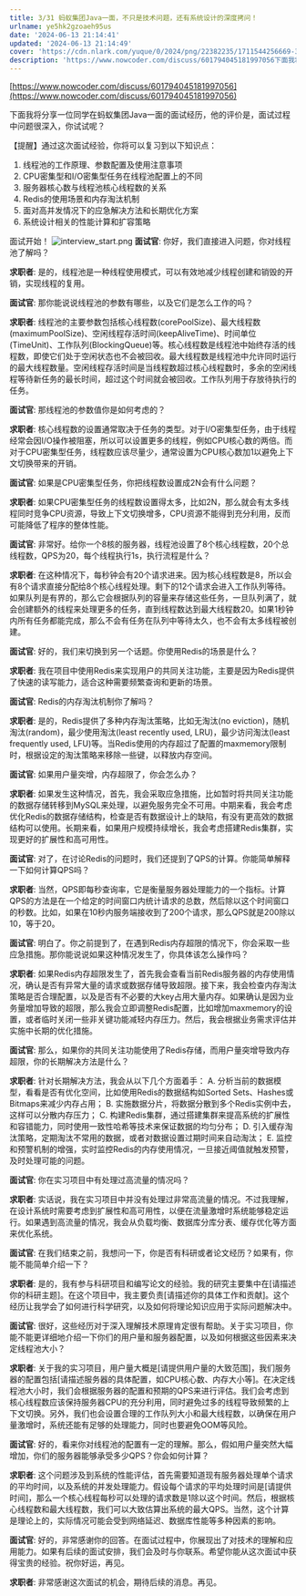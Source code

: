 ```yaml
---
title: 3/31 蚂蚁集团Java一面，不只是技术问题，还有系统设计的深度拷问！
urlname: ye5hk2gzoaeh95us
date: '2024-06-13 21:14:41'
updated: '2024-06-13 21:14:49'
cover: 'https://cdn.nlark.com/yuque/0/2024/png/22382235/1711544256669-3e7e0807-93ea-4e27-93bc-66acaaf67b7c.png'
description: 'https://www.nowcoder.com/discuss/601794045181997056下面我将分享一位同学在蚂蚁集团Java一面的面试经历，他的评价是，面试过程中问题很深入，你试试呢？【提醒】通过这次面试经验，你将可以复习到以下知识点：线程池的工作原理、参数配置及使用注意事项C...'
---
```

[https://www.nowcoder.com/discuss/601794045181997056](https://www.nowcoder.com/discuss/601794045181997056)

下面我将分享一位同学在蚂蚁集团Java一面的面试经历，他的评价是，面试过程中问题很深入，你试试呢？

【提醒】通过这次面试经验，你将可以复习到以下知识点：

1. 线程池的工作原理、参数配置及使用注意事项
2. CPU密集型和I/O密集型任务在线程池配置上的不同
3. 服务器核心数与线程池核心线程数的关系
4. Redis的使用场景和内存淘汰机制
5. 面对高并发情况下的应急解决方法和长期优化方案
6. 系统设计相关的性能计算和扩容策略

面试开始！
![interview_start.png](https://oss1.aistar.cool/elog-offer-now/9ed837b5c3e50a351885d3c717a4b20e.png)
**面试官**: 你好，我们直接进入问题，你对线程池了解吗？

**求职者**: 是的，线程池是一种线程使用模式，可以有效地减少线程创建和销毁的开销，实现线程的复用。

**面试官**: 那你能说说线程池的参数有哪些，以及它们是怎么工作的吗？

**求职者**: 线程池的主要参数包括核心线程数(corePoolSize)、最大线程数(maximumPoolSize)、空闲线程存活时间(keepAliveTime)、时间单位(TimeUnit)、工作队列(BlockingQueue)等。核心线程数是线程池中始终存活的线程数，即使它们处于空闲状态也不会被回收。最大线程数是线程池中允许同时运行的最大线程数量。空闲线程存活时间是当线程数超过核心线程数时，多余的空闲线程等待新任务的最长时间，超过这个时间就会被回收。工作队列用于存放待执行的任务。

**面试官**: 那线程池的参数值你是如何考虑的？

**求职者**: 核心线程数的设置通常取决于任务的类型。对于I/O密集型任务，由于线程经常会因I/O操作被阻塞，所以可以设置更多的线程，例如CPU核心数的两倍。而对于CPU密集型任务，线程数应该尽量少，通常设置为CPU核心数加1以避免上下文切换带来的开销。

**面试官**: 如果是CPU密集型任务，你把线程数设置成2N会有什么问题？

**求职者**: 如果CPU密集型任务的线程数设置得太多，比如2N，那么就会有太多线程同时竞争CPU资源，导致上下文切换增多，CPU资源不能得到充分利用，反而可能降低了程序的整体性能。

**面试官**: 非常好。给你一个8核的服务器，线程池设置了8个核心线程数，20个总线程数，QPS为20，每个线程执行1s，执行流程是什么？

**求职者**: 在这种情况下，每秒钟会有20个请求进来。因为核心线程数是8，所以会有8个请求直接分配给8个核心线程处理。剩下的12个请求会进入工作队列等待。如果队列是有界的，那么它会根据队列的容量来存储这些任务，一旦队列满了，就会创建额外的线程来处理更多的任务，直到线程数达到最大线程数20。如果1秒钟内所有任务都能完成，那么不会有任务在队列中等待太久，也不会有太多线程被创建。

**面试官**: 好的，我们来切换到另一个话题。你使用Redis的场景是什么？

**求职者**: 我在项目中使用Redis来实现用户的共同关注功能，主要是因为Redis提供了快速的读写能力，适合这种需要频繁查询和更新的场景。

**面试官**: Redis的内存淘汰机制你了解吗？

**求职者**: 是的，Redis提供了多种内存淘汰策略，比如无淘汰(no eviction)，随机淘汰(random)，最少使用淘汰(least recently used, LRU)，最少访问淘汰(least frequently used, LFU)等。当Redis使用的内存超过了配置的maxmemory限制时，根据设定的淘汰策略来移除一些键，以释放内存空间。

**面试官**: 如果用户量突增，内存超限了，你会怎么办？

**求职者**: 如果发生这种情况，首先，我会采取应急措施，比如暂时将共同关注功能的数据存储转移到MySQL来处理，以避免服务完全不可用。中期来看，我会考虑优化Redis的数据存储结构，检查是否有数据设计上的缺陷，有没有更高效的数据结构可以使用。长期来看，如果用户规模持续增长，我会考虑搭建Redis集群，实现更好的扩展性和高可用性。

**面试官**: 对了，在讨论Redis的问题时，我们还提到了QPS的计算。你能简单解释一下如何计算QPS吗？ 

**求职者**: 当然，QPS即每秒查询率，它是衡量服务器处理能力的一个指标。计算QPS的方法是在一个给定的时间窗口内统计请求的总数，然后除以这个时间窗口的秒数。比如，如果在10秒内服务端接收到了200个请求，那么QPS就是200除以10，等于20。

 **面试官**: 明白了。你之前提到了，在遇到Redis内存超限的情况下，你会采取一些应急措施。那你能说说如果这种情况发生了，你具体该怎么操作吗？

 **求职者**: 如果Redis内存超限发生了，首先我会查看当前Redis服务器的内存使用情况，确认是否有异常大量的请求或数据存储导致超限。接下来，我会检查内存淘汰策略是否合理配置，以及是否有不必要的大key占用大量内存。如果确认是因为业务量增加导致的超限，那么我会立即调整Redis配置，比如增加maxmemory的设置，或者临时关闭一些非关键功能减轻内存压力。然后，我会根据业务需求评估并实施中长期的优化措施。

**面试官**: 那么，如果你的共同关注功能使用了Redis存储，而用户量突增导致内存超限，你的长期解决方法是什么？ 

**求职者**: 针对长期解决方法，我会从以下几个方面着手： 
A. 分析当前的数据模型，看看是否有优化空间，比如使用Redis的数据结构如Sorted Sets、Hashes或Bitmaps来减少内存占用；
 B. 实施数据分片，将数据分散到多个Redis实例中去，这样可以分散内存压力； 
C. 构建Redis集群，通过搭建集群来提高系统的扩展性和容错能力，同时使用一致性哈希等技术来保证数据的均匀分布； 
D. 引入缓存淘汰策略，定期淘汰不常用的数据，或者对数据设置过期时间来自动淘汰；
 E. 监控和预警机制的增强，实时监控Redis的内存使用情况，一旦接近阈值就触发预警，及时处理可能的问题。 

**面试官**: 你在实习项目中有处理过高流量的情况吗？ 

**求职者**: 实话说，我在实习项目中并没有处理过非常高流量的情况。不过我理解，在设计系统时需要考虑到扩展性和高可用性，以便在流量激增时系统能够稳定运行。如果遇到高流量的情况，我会从负载均衡、数据库分库分表、缓存优化等方面来优化系统。

**面试官**: 在我们结束之前，我想问一下，你是否有科研或者论文经历？如果有，你能不能简单介绍一下？

 **求职者**: 是的，我有参与科研项目和编写论文的经验。我的研究主要集中在[请描述你的科研主题]。在这个项目中，我主要负责[请描述你的具体工作和贡献]。这个经历让我学会了如何进行科学研究，以及如何将理论知识应用于实际问题解决中。 

**面试官**: 很好，这些经历对于深入理解技术原理肯定很有帮助。关于实习项目，你能不能更详细地介绍一下你们的用户量和服务器配置，以及如何根据这些因素来决定线程池大小？ 

**求职者**: 关于我的实习项目，用户量大概是[请提供用户量的大致范围]，我们服务器的配置包括[请描述服务器的具体配置，如CPU核心数、内存大小等]。在决定线程池大小时，我们会根据服务器的配置和预期的QPS来进行评估。我们会考虑到核心线程数应该保持服务器CPU的充分利用，同时避免过多的线程导致频繁的上下文切换。另外，我们也会设置合理的工作队列大小和最大线程数，以确保在用户量激增时，系统还能有足够的处理能力，同时也要避免OOM等风险。 

**面试官**: 好的，看来你对线程池的配置有一定的理解。那么，假如用户量突然大幅增加，你们的服务器能够承受多少QPS？你会如何计算？ 

**求职者**: 这个问题涉及到系统的性能评估，首先需要知道现有服务器处理单个请求的平均时间，以及系统的并发处理能力。假设每个请求的平均处理时间是[请提供时间]，那么一个核心线程每秒可以处理的请求数是1除以这个时间。然后，根据核心线程数和最大线程数，我们可以大致估算出系统的最大QPS。当然，这个计算是理论上的，实际情况可能会受到网络延迟、数据库性能等多种因素的影响。 

**面试官**: 好的，非常感谢你的回答。在面试过程中，你展现出了对技术的理解和应用能力。如果有后续的面试安排，我们会及时与你联系。希望你能从这次面试中获得宝贵的经验。祝你好运，再见。 

**求职者**: 非常感谢这次面试的机会，期待后续的消息。再见。

